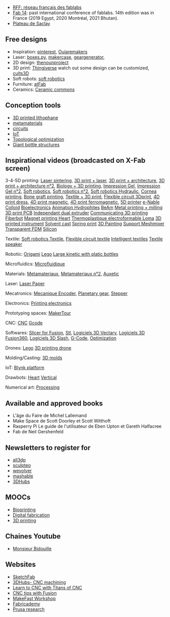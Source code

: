 * [RFF: réseau français des fablabs](http://www.fablab.fr/)
* [Fab 14](http://fab14.org): past international conference of fablabs. 14th edition was in France (2019 Egypt, 2020 Montréal, 2021 Bhutan). 
* [Plateau de Saclay](https://www.pluginlabs-universiteparissaclay.fr/fr/results/keywords/FabLab)

## Free designs
* Inspiration: [pinterest](https://www.pinterest.fr/), [Ouiaremakers](https://ouiaremakers.com/)
* Laser: [boxes.py](https://www.festi.info/boxes.py/), [makercase](http://www.makercase.com/), [geargenerator](http://www.geargenerator.com), 
* 2D design: [thenounproject](https://thenounproject.com/)
* 3D print: [Thingiverse](https://www.thingiverse.com/) watch out some design can be customized, [cults3D](https://cults3d.com/fr)
* Soft robots: [soft robotics](https://softroboticstoolkit.com/)
* Furniture: [atFab](http://atfab.co/)
* Ceramics: [Ceramic commons](http://ceramiccommons.com/downloads/)

## Conception tools
* [3D printed lithophane](http://3dp.rocks/lithophane/)
* [metamaterials](http://johannes.frohnhofen.com/metamaterial-mechanisms/)
* [circuits](https://www.circuito.io/)
* [IoT](https://www.blynk.cc/)
* [Topological optimization](http://www.topopt.mek.dtu.dk/apps-and-software)
* [Giant bottle structures](https://hpi.de/baudisch/projects/trussfab.html)

## Inspirational videos (broadcasted on X-Fab screen)

3-4-5D printing:
[Laser sintering](https://www.youtube.com/watch?v=rEfdO4p4SFc),
[3D print + laser](https://www.youtube.com/watch?v=SEaht2tQ8P8&t=2s),
[3D print + architecture](https://www.youtube.com/watch?v=PXImY6z1cKY),
[3D print + architecture n°2](https://www.youtube.com/watch?v=4VUoG67cRt8),
[Biology + 3D printing](https://www.youtube.com/watch?v=MfoSq_-v0k4),
[Impression Gel](https://www.youtube.com/watch?time_continue=46&v=BhsRnLf9iNU),
[Impression Gel n°2](https://www.youtube.com/watch?v=Bcfwb4eukKE),
[Soft robotics](https://www.youtube.com/watch?v=DfHehxz_-Hc),
[Soft robotics n°2](https://www.youtube.com/watch?v=Ex5g9Suyt_k),
[Soft robotics Hydraulic](https://www.youtube.com/watch?v=Ij_Od6cM0so),
[Cornea printing](https://www.youtube.com/watch?v=7xoRe2OFNnI),
[Bone graft printing](https://www.youtube.com/watch?v=6PS2CgmByNs),
[Textile + 3D print](https://www.youtube.com/watch?v=gPFXciGoarI),
[Flexible circuit 3Dprint](https://www.youtube.com/watch?v=oShku31xpWk&t=77s),
[4D print dress](https://www.youtube.com/watch?v=wdRswasftfI),
[4D print magnetic](https://www.youtube.com/watch?v=MUt1YKtn6kM),
[4D print ferromagnetic](https://www.facebook.com/nature/videos/10155899514573167/),
[5D printer](https://www.youtube.com/watch?v=5z2dk0H5mZU&t=38s)
[e-Nable](https://www.youtube.com/watch?v=Cl8ijPGEKO8)
[Colloid](https://www.youtube.com/watch?v=HDazwyV2zPg&feature=youtu.be)
[Bioelectronics](https://www.youtube.com/watch?v=U2_zhpXZkS0&feature=youtu.be)
[Animation Hydrophites](https://www.youtube.com/watch?v=e008jxkAQ-4)
[BeAm](https://www.youtube.com/watch?v=Pjqysyy1ySs)
[Metal printing + milling](https://www.youtube.com/watch?v=ALYMW7HrUtA)
[3D print PCB](https://www.youtube.com/watch?time_continue=59&v=PeW1nURJ5ww)
[Independant dual extruder](https://youtu.be/Uo9wGzFq-uI)
[Communicating 3D printing](https://youtu.be/I0xJk6xjfd8)
[Fiberbot](https://www.youtube.com/watch?v=5Tubow3M-jM)
[Magnet printing Heart](https://www.youtube.com/watch?v=Fy_xBKXITI4)
[Thermoplastique electroformable Loma](https://www.youtube.com/watch?v=cApimMVc2BY)
[3D printed instrument](https://www.youtube.com/watch?time_continue=63&v=xcLR6xwYpkA)
[Solvent cast](https://www.youtube.com/watch?time_continue=39&v=z036i7xZPcg)
[Spring print](https://www.youtube.com/watch?time_continue=55&v=kWE8AzJY8qc)
[3D Painting](https://www.youtube.com/watch?time_continue=37&v=yZ9ApVHx7Ow)
[Support Meshmixer](https://www.youtube.com/watch?v=OXFKVmMwXCQ)
[Transparent FDM](https://www.youtube.com/watch?time_continue=1&v=7LpQwnupQPU)
[Silicon](https://www.youtube.com/watch?time_continue=46&v=JIYb69iDeCI)

Textile:
[Soft robotics Textile](https://www.youtube.com/watch?v=eIvNHl48qLA),
[Flexible circuit textile](https://www.youtube.com/watch?v=oShku31xpWk)
[Intelligent textiles](https://www.youtube.com/watch?v=3FctBCRhZQw)
[Textile speaker](https://vimeo.com/205792057)

Robotic:
[Origami](https://www.youtube.com/watch?v=ZVYz7g-qLjs)
[Lego](https://www.youtube.com/watch?v=z7-4g-XWHM4)
[Large kinetic with platic bottles](https://www.youtube.com/watch?time_continue=207&v=uqOLVrR7FTo)

Microfluidics:
[Microfluidique](https://www.youtube.com/watch?v=yiNS25kxQIE)

Materials:
[Metamateriaux](https://www.youtube.com/watch?v=lsTiWYSfPck),
[Metamateriaux n°2](https://www.youtube.com/watch?v=5wpRszZZhYQ),
[Auxetic](https://www.youtube.com/watch?v=ekJrBgti7zw)

Laser:
[Laser Paper](https://www.youtube.com/watch?v=ECL1kO6Cs2o)

Mecatronics:
[Mecanique Encoder](https://www.youtube.com/watch?v=CHE1imH9tdg),
[Planetary gear](https://www.youtube.com/watch?v=6X7TfOdVzpk&t=477s),
[Stepper](https://www.youtube.com/watch?v=eyqwLiowZiU)

Electronics:
[Printing electronics](https://www.youtube.com/watch?v=2qg5BXH1mPs&t=127s)

Prototyping spaces:
[MakerTour](https://www.youtube.com/watch?v=qO07sLk-en4)

CNC:
[CNC](https://www.youtube.com/watch?v=Xo0CiJjTGJE&t=36s)
[Gcode](https://all3dp.com/g-code-tutorial-3d-printer-gcode-commands/?omhide=true&utm_source=Newsletter&utm_campaign=7f59cde5ee-Newsletter&utm_medium=email&utm_term=0_9dffeeddae-7f59cde5ee-400535557)

Softwares:
[Slicer for Fusion](https://www.youtube.com/watch?v=jIlvMttdtbw),
[Stl](https://www.youtube.com/watch?v=1IIYZloCPSA),
[Logiciels 3D Vectary](https://www.youtube.com/watch?v=pdpk9PToZ-U),
[Logiciels 3D Fusion360](https://www.youtube.com/watch?v=beebJ6fgVPo), 
[Logiciels 3D Slash](https://www.youtube.com/watch?v=7DUVoW7siYg),
[G-Code](https://www.youtube.com/watch?v=r5bimWKeMbY&t=21s),
[Optimization](https://www.youtube.com/watch?v=Yl2yluS7-_c)

Drones:
[Lego](https://youtu.be/_fZRF9fvoOk)
[3D printing drone](https://video.dailymail.co.uk/video/1418450360/2014/05/1418450360_3547102603001_Prinitng-helicopter.mp4)

Molding/Casting:
[3D molds](https://www.youtube.com/watch?time_continue=184&v=7M2TbQnRLNg)

IoT:
[Blynk platform](https://www.youtube.com/watch?v=hipyrhJIgGk)

Drawbots:
[Heart](https://www.youtube.com/watch?v=tDk_mtMQXWQ)
[Vertical](https://www.youtube.com/watch?v=gOfilYT365M)

Numerical art:
[Processing](https://www.youtube.com/watch?v=IR63rgMqClE)

## Available and approved books

* L'âge du Faire de Michel Lallemand 
* Make Space de Scott Doorley et Scott Witthoft
* Rasperry Pi Le guide de l'utilisateur de Eben Upton et Gareth Halfacree
* Fab de Neil Gershenfeld


## Newsletters to register for

* [all3dp](https://all3dp.us9.list-manage.com/subscribe?u=f9a114a84ecd17b3bfdcf916e&id=9dffeeddae)
* [sculpteo](https://www.sculpteo.com/en/newsletter_subscribe/)
* [wevolver](https://wevolver.us2.list-manage.com/subscribe/post?u=b9b8a21a2438fd4fbe17aa6a9&id=0313187a58)
* [mashable](https://mashable.com/newsletters/?europe=true)
* [3DHubs](https://www.3dhubs.com/)


## MOOCs

* [Bioprinting](https://www.futurelearn.com/courses/bioprinting)
* [Digital fabrication](https://www.fun-mooc.fr/news/la-fabrication-numerique-de-lidee-au-prototype-en-/)
* [3D printing](https://www.coursera.org/learn/3d-printing-revolution)

## Chaines Youtube

* [Monsieur Bidouille](https://www.youtube.com/user/monsieurbidouille)

## Websites

* [SketchFab](https://sketchfab.com/) 
* [3DHubs- CNC machining](https://www.3dhubs.com/guides/cnc-machining/?utm_campaign=Subscriber&utm_source=hs_automation&utm_medium=email&utm_content=66612850&_hsenc=p2ANqtz-8jhk4jgWYar3cl2eg6xvVSN3WtUSDOEeibVl3mfhGWYhXZEC8Wtjx6-yfhYwWBiXOpIkyH2L98RrM3yy_0MJQlDmt_c-29a3LtORzAlvWwQq3Mm6c&_hsmi=66612850)
* [Learn to CNC with Titans of CNC](http://academy.titansofcnc.com/series/titanfundamentals)
* [CNC tips with Fusion](https://www.nyccnc.com/)
* [MakeFast Workshop](http://makefastworkshop.com/hacks/)
* [Fabricademy](https://textile-academy.org/)
* [Prusa research](https://www.youtube.com/channel/UCLHAxAdvAKJY0niRJZRYMvg)

